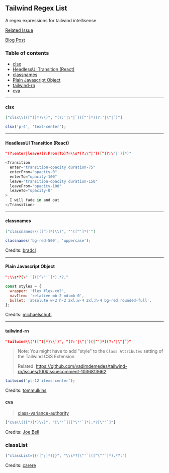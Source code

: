 ## Tailwind Regex List <!-- omit in toc -->

A regex expressions for tailwind intellisense

[Related Issue](https://github.com/tailwindlabs/tailwindcss-intellisense/issues/129)

[Blog Post](https://www.paolotiu.com/blog/get-tailwind-intellisense-anywhere)

### Table of contents <!-- omit in toc -->

- [clsx](#clsx)
- [HeadlessUI Transition (React)](#headlessui-transition-react)
- [classnames](#classnames)
- [Plain Javascript Object](#plain-javascript-object)
- [tailwind-rn](#tailwind-rn)
- [cva](#cva)

---

#### clsx

```json
["clsx\\(([^)]*)\\)", "(?:'|\"|`)([^']*)(?:'|\"|`)"]
```

```js
clsx('p-4', 'text-center');
```

---

#### HeadlessUI Transition (React)

```json
"(?:enter|leave)(?:From|To)?=\\s*(?:\"|')([^(?:\"|')]*)"
```

```js
<Transition
  enter="transition-opacity duration-75"
  enterFrom="opacity-0"
  enterTo="opacity-100"
  leave="transition-opacity duration-150"
  leaveFrom="opacity-100"
  leaveTo="opacity-0"
>
  I will fade in and out
</Transition>
```

---

#### classnames

```json
["classnames\\(([^)]*)\\)", "'([^']*)'"]
```

```js
classnames('bg-red-500', 'uppercase');
```

Credits: [bradcl](https://github.com/bradlc)

---

#### Plain Javascript Object

```json
":\\s*?[\"'`]([^\"'`]*).*?,"
```

```js
const styles = {
  wrapper: 'flex flex-col',
  navItem: 'relative mb-2 md:mb-0',
  bullet: 'absolute w-2 h-2 2xl:w-4 2xl:h-4 bg-red rounded-full',
};
```

Credits: [michaelschufi](https://github.com/michaelschufi)

---

#### tailwind-rn

```json
"tailwind\\('([^)]*)\\')", "(?:'|\"|`)([^']*)(?:'|\"|`)"
```

> Note:
> You might have to add "style" to the `Class Attributes` setting of the Tailwind CSS Extension 
> 
> Related: https://github.com/vadimdemedes/tailwind-rn/issues/100#issuecomment-1036813662

```js
tailwind('pt-12 items-center');
```

Credits: [tommulkins](https://github.com/tommulkins)

#### cva 

> [class-variance-authority](https://github.com/joe-bell/cva)
```js
["cva\\(([^)]*)\\)", "[\"'`]([^\"'`]*).*?[\"'`]"]
```

Credits: [Joe Bell](https://github.com/joe-bell)

### classList

```js
["classList={{([^;]*)}}", "\\s*?[\"'`]([^\"'`]*).*?:"]
```

Credits: [carere](https://github.com/carere)
